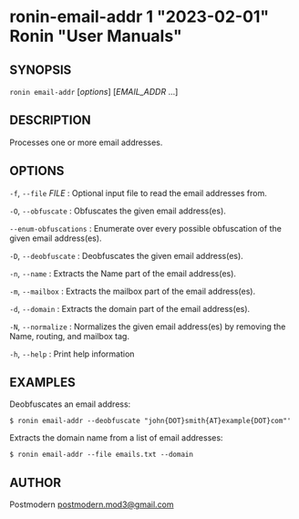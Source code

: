 # ronin-email-addr 1 "2023-02-01" Ronin "User Manuals"

## SYNOPSIS

`ronin email-addr` [*options*] [*EMAIL_ADDR* ...]

## DESCRIPTION

Processes one or more email addresses.

## OPTIONS

`-f`, `--file` *FILE*
: Optional input file to read the email addresses from.

`-O`, `--obfuscate`
: Obfuscates the given email address(es).

`--enum-obfuscations`
: Enumerate over every possible obfuscation of the given email address(es).

`-D`, `--deobfuscate`
: Deobfuscates the given email address(es).

`-n`, `--name`
: Extracts the Name part of the email address(es).

`-m`, `--mailbox`
: Extracts the mailbox part of the email address(es).

`-d`, `--domain`
: Extracts the domain part of the email address(es).

`-N`, `--normalize`
: Normalizes the given email address(es) by removing the Name, routing,
  and mailbox tag.

`-h`, `--help`
: Print help information

## EXAMPLES

Deobfuscates an email address:

    $ ronin email-addr --deobfuscate "john{DOT}smith{AT}example{DOT}com"'

Extracts the domain name from a list of email addresses:

    $ ronin email-addr --file emails.txt --domain

## AUTHOR

Postmodern <postmodern.mod3@gmail.com>

